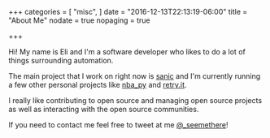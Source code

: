 +++
categories = [
  "misc",
]
date = "2016-12-13T22:13:19-06:00"
title = "About Me"
nodate = true
nopaging = true

+++

Hi! My name is Eli and I'm a software developer who likes to do a lot of things
surrounding automation.

The main project that I work on right now is [sanic](https://github.com/channelcat/sanic) and
I'm currently running a few other personal projects like 
[nba_py](https://github.com/seemethere/nba_py) and
[retry.it](https://github.com/seemethere/retry.it).

I really like contributing to open source and managing open source projects as well 
as interacting with the open source communities.

If you need to contact me feel free to tweet at me [@_seemethere](https://twitter.com/_seemethere)!
